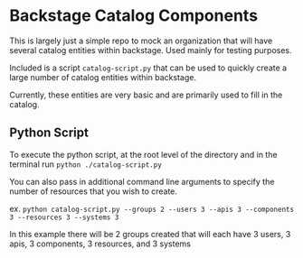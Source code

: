 # Backstage Catalog Components

This is largely just a simple repo to mock an organization that will have several catalog entities within backstage. Used mainly for testing purposes.

Included is a script `catalog-script.py` that can be used to quickly create a large number of catalog entities within backstage.

Currently, these entities are very basic and are primarily used to fill in the catalog.

## Python Script

To execute the python script, at the root level of the directory and in the terminal run `python ./catalog-script.py`

You can also pass in additional command line arguments to specify the number of resources that you wish to create.

ex. `python catalog-script.py --groups 2 --users 3 --apis 3 --components 3 --resources 3 --systems 3`

In this example there will be 2 groups created that will each have 3 users, 3 apis, 3 components, 3 resources, and 3 systems
